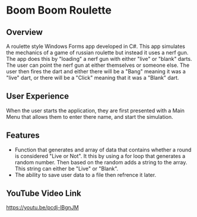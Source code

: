 # Boom Boom Roulette

## Overview
A roulette style Windows Forms app developed in C#. This app simulates the mechanics of a game of russian roulette but instead it uses a nerf gun. The app does this by "loading" a nerf gun with either "live" or "blank" darts. The user can point the nerf gun at either themselves or someone else. The user then fires the dart and either there will be a "Bang" meaning it was a "live" dart, or there will be a "Click" meaning that it was a "Blank" dart.  

## User Experience
When the user starts the application, they are first presented with a Main Menu that allows them to enter there name, and start the simulation. 

## Features
- Function that generates and array of data that contains whether a round is considered "Live or Not". It this by using a for loop that generates a random number. Then based on the random adds a string to the array. This string can either be "Live" or "Blank".
- The ability to save user data to a file then refrence it later.

## YouTube Video Link
https://youtu.be/pcdj-lBgnJM
